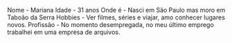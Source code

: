 Nome - Mariana
Idade - 31 anos
Onde é - Nasci em São Paulo mas moro em Taboão da Serra
Hobbies - Ver filmes, séries e viajar, amo conhecer lugares novos.
Profissão - No momento desempregada, no meu último emprego trabalhei em uma empresa de arquivos.
